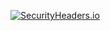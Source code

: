 
[![SecurityHeaders.io](https://securityheadersiobadges.azurewebsites.net/create/badge?domain=http://ldrahnik.com/)](https://securityheaders.io/?q=http://ldrahnik.com/&followRedirects=on)
